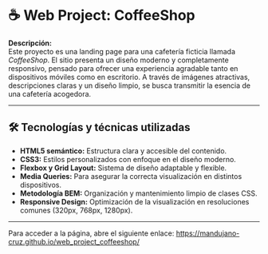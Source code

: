 # ☕ Web Project: CoffeeShop

**Descripción:**  
Este proyecto es una landing page para una cafetería ficticia llamada *CoffeeShop*. El sitio presenta un diseño moderno y completamente responsivo, pensado para ofrecer una experiencia agradable tanto en dispositivos móviles como en escritorio. A través de imágenes atractivas, descripciones claras y un diseño limpio, se busca transmitir la esencia de una cafetería acogedora.

---

## 🛠️ Tecnologías y técnicas utilizadas

- **HTML5 semántico:** Estructura clara y accesible del contenido.
- **CSS3:** Estilos personalizados con enfoque en el diseño moderno.
- **Flexbox y Grid Layout:** Sistema de diseño adaptable y flexible.
- **Media Queries:** Para asegurar la correcta visualización en distintos dispositivos.
- **Metodología BEM:** Organización y mantenimiento limpio de clases CSS.
- **Responsive Design:** Optimización de la visualización en resoluciones comunes (320px, 768px, 1280px).

---

Para acceder a la página, abre el siguiente enlace: https://mandujano-cruz.github.io/web_project_coffeeshop/
